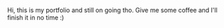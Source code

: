Hi, this is my portfolio and still on going tho. Give me some coffee and I'll finish it in no time :)
